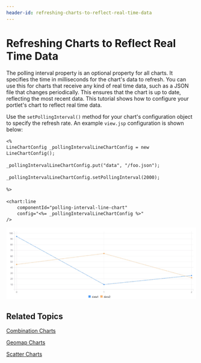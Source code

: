 ```yaml
---
header-id: refreshing-charts-to-reflect-real-time-data
---
```


# Refreshing Charts to Reflect Real Time Data

The polling interval property is an optional property for all charts. It 
specifies the time in milliseconds for the chart's data to refresh. You can 
use this for charts that receive any kind of real time data, such as a JSON file 
that changes periodically. This ensures that the chart is up to date, reflecting 
the most recent data. This tutorial shows how to configure your portlet's chart 
to reflect real time data. 

Use the `setPollingInterval()` method for your chart's configuration object to 
specify the refresh rate. An example `view.jsp` configuration is shown below:

    <%
    LineChartConfig _pollingIntervalLineChartConfig = new LineChartConfig();

    _pollingIntervalLineChartConfig.put("data", "/foo.json");
    
    _pollingIntervalLineChartConfig.setPollingInterval(2000);

    %>

    <chart:line
    	componentId="polling-interval-line-chart"
    	config="<%= _pollingIntervalLineChartConfig %>"
    />

![Figure 1: The polling interval property lets you refresh charts at a given interval to reflect real time data.](../../../images/chart-polling-interval.gif)

## Related Topics

[Combination Charts](/docs/7-1/tutorials/-/knowledge_base/t/combination-charts)

[Geomap Charts](/docs/7-1/tutorials/-/knowledge_base/t/geomap-charts)

[Scatter Charts](/docs/7-1/tutorials/-/knowledge_base/t/scatter-charts)
